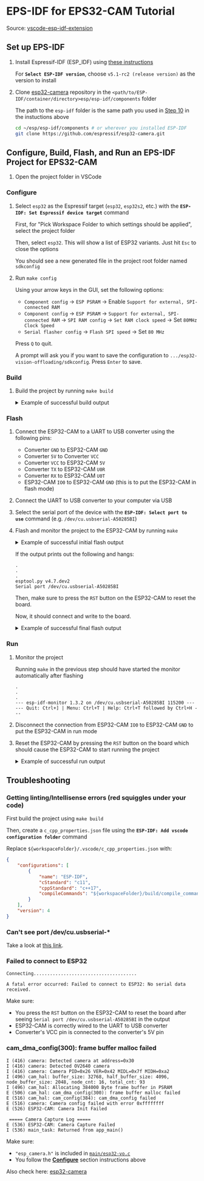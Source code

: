 # EPS-IDF for EPS32-CAM Tutorial

Source: [vscode-esp-idf-extension](https://github.com/espressif/vscode-esp-idf-extension/blob/HEAD/docs/tutorial/basic_use.md)

## Set up EPS-IDF

1. Install Espressif-IDF (ESP_IDF) using [these instructions](https://github.com/espressif/vscode-esp-idf-extension/blob/6becb8ef795b3e257e25b1628562f1219430094b/docs/tutorial/install.md)

    For **`Select ESP-IDF version`**, choose `v5.1-rc2 (release version)` as the version to install

1. Clone [esp32-camera](https://github.com/espressif/esp32-camera.git) repository in the `<path/to/ESP-IDF/container/directory>esp/esp-idf/components` folder

    The path to the `esp-idf` folder is the same path you used in [Step 10](https://github.com/espressif/vscode-esp-idf-extension/blob/6becb8ef795b3e257e25b1628562f1219430094b/docs/tutorial/install.md?plain=1#L30) in the instuctions above

    ```bash
    cd ~/esp/esp-idf/components # or wherever you installed ESP-IDF
    git clone https://github.com/espressif/esp32-camera.git
    ```

## Configure, Build, Flash, and Run an EPS-IDF Project for EPS32-CAM

1. Open the project folder in VSCode

### Configure

1. Select `esp32` as the Espressif target (`esp32`, `esp32s2`, etc.) with the **`ESP-IDF: Set Espressif device target`** command

    First, for "Pick Workspace Folder to which settings should be applied", select the project folder
    
    Then, select `esp32`. This will show a list of ESP32 variants. Just hit `Esc` to close the options
    
    You should see a new generated file in the project root folder named `sdkconfig`

1. Run `make config`

    Using your arrow keys in the GUI, set the following options:

    - `Component config` &rarr; `ESP PSRAM` &rarr; Enable `Support for external, SPI-connected RAM`
    - `Component config` &rarr; `ESP PSRAM` &rarr; `Support for external, SPI-connected RAM` &rarr; `SPI RAM config` &rarr; `Set RAM clock speed` &rarr; Set `80MHz Clock Speed`
    - `Serial flasher config` &rarr; `Flash SPI speed` &rarr; Set `80 MHz`

    Press `Q` to quit.

    A prompt will ask you if you want to save the configuration to `.../esp32-vision-offloading/sdkconfig`. Press `Enter` to save.

### Build

1. Build the project by running `make build`

    <details>
    <summary>Example of successful build output</summary>

    ```
    idf.py build
    /Users/joshua/esp/esp-idf/tools/check_python_dependencies.py:12: DeprecationWarning: pkg_resources is deprecated as an API. See https://setuptools.pypa.io/en/latest/pkg_resources.html
    import pkg_resources
    Executing action: all (aliases: build)
    Running ninja in directory /Users/joshua/_yale/academics/23fall/CPSC429/esp32-vision-offloading/build
    Executing "ninja all"...
    [0/1] Re-running CMake...-- Building ESP-IDF components for target esp32
    Processing 1 dependencies:
    [1/1] idf (5.1.0)-- Project sdkconfig file /Users/joshua/_yale/academics/23fall/CPSC429/esp32-vision-offloading/sdkconfig
    Compiler supported targets: xtensa-esp32-elf

    -- App "esp32-vo" version: 39ca9e5-dirty
    -- Adding linker script /Users/joshua/_yale/academics/23fall/CPSC429/esp32-vision-offloading/build/esp-idf/esp_system/ld/memory.ld
    .
    .
    .
    -- Components: app_trace app_update bootloader ...
    -- Component paths: /Users/joshua/esp/esp-idf/components/app_trace /Users/joshua/esp/esp-idf/components/app_update /Users/joshua/esp/esp-idf/components/bootloader ...
    -- Configuring done
    -- Generating done
    -- Build files have been written to: /Users/joshua/_yale/academics/23fall/CPSC429/esp32-vision-offloading/build
    [3/916] Generating ../../partition_table/partition-table.binPartition table binary generated. Contents:
    *******************************************************************************
    # ESP-IDF Partition Table
    # Name, Type, SubType, Offset, Size, Flags
    nvs,data,nvs,0x9000,24K,
    phy_init,data,phy,0xf000,4K,
    factory,app,factory,0x10000,1M,
    *******************************************************************************
    [378/916] Performing configure step for 'bootloader'-- Building ESP-IDF components for target esp32
    -- Project sdkconfig file /Users/joshua/_yale/academics/23fall/CPSC429/esp32-vision-offloading/sdkconfig
    Compiler supported targets: xtensa-esp32-elf

    -- Adding linker script /Users/joshua/esp/esp-idf/components/soc/esp32/ld/esp32.peripherals.ld
    -- App "bootloader" version: v5.1-rc2-dirty
    -- Adding linker script /Users/joshua/esp/esp-idf/components/esp_rom/esp32/ld/esp32.rom.ld
    .
    .
    .
    -- Components: bootloader bootloader_support efuse ...
    -- Component paths: /Users/joshua/esp/esp-idf/components/bootloader /Users/joshua/esp/esp-idf/components/bootloader_support /Users/joshua/esp/esp-idf/components/efuse ...
    -- Configuring done
    -- Generating done
    -- Build files have been written to: /Users/joshua/_yale/academics/23fall/CPSC429/esp32-vision-offloading/build/bootloader
    [2/3] Generating binary image from built executableesptool.py v4.7.dev2
    Creating esp32 image...
    Merged 1 ELF section
    Successfully created esp32 image.
    Generated /Users/joshua/_yale/academics/23fall/CPSC429/esp32-vision-offloading/build/bootloader/bootloader.bin
    [3/3] cd /Users/joshua/_yale/academics/23fall/CPSC429/esp32-vision-offloading/build/bootloader/esp-idf/esptool_py && /...bootloader 0x1000 /Users/joshua/_yale/academics/23fall/CPSC429/esp32-vision-offloading/build/bootloader/bootloader.binBootloader binary size 0x6820 bytes. 0x7e0 bytes (7%) free.
    [915/916] Generating binary image from built executableesptool.py v4.7.dev2
    Creating esp32 image...
    Merged 2 ELF sections
    Successfully created esp32 image.
    Generated /Users/joshua/_yale/academics/23fall/CPSC429/esp32-vision-offloading/build/esp32-vo.bin
    [916/916] cd /Users/joshua/_yale/academics/23fall/CPSC429/esp32-vision-offloading/build/esp-idf/esptool_py && /Users/j...tion_table/partition-table.bin /Users/joshua/_yale/academics/23fall/CPSC429/esp32-vision-offloading/build/esp32-vo.binesp32-vo.bin binary size 0x4dfd0 bytes. Smallest app partition is 0x100000 bytes. 0xb2030 bytes (70%) free.

    Project build complete. To flash, run this command:
    /Users/joshua/.espressif/python_env/idf5.1_py3.9_env/bin/python ../../../../../esp/esp-idf/components/esptool_py/esptool/esptool.py -p (PORT) -b 460800 --before default_reset --after hard_reset --chip esp32  write_flash --flash_mode dio --flash_size 2MB --flash_freq 80m 0x1000 build/bootloader/bootloader.bin 0x8000 build/partition_table/partition-table.bin 0x10000 build/esp32-vo.bin
    or run 'idf.py -p (PORT) flash'
    ```
    </details>

### Flash

1. Connect the ESP32-CAM to a UART to USB converter using the following pins:

    - Converter `GND` to ESP32-CAM `GND`
    - Converter `5V` to Converter `VCC`
    - Converter `VCC` to ESP32-CAM `5V`
    - Converter `TX` to ESP32-CAM `U0R`
    - Converter `RX` to ESP32-CAM `U0T`
    - ESP32-CAM `IO0` to ESP32-CAM `GND` (this is to put the ESP32-CAM in flash mode)

1. Connect the UART to USB converter to your computer via USB

1. Select the serial port of the device with the **`ESP-IDF: Select port to use`** command (e.g. `/dev/cu.usbserial-A50285BI`)

1. Flash and monitor the project to the ESP32-CAM by running `make`

    <details>
    <summary>Example of successful initial flash output</summary>

    ```
    (base) joshua@delta-2 esp32-vision-offloading % make flash
    /Users/joshua/esp/esp-idf/tools/check_python_dependencies.py:12: DeprecationWarning: pkg_resources is deprecated as an API. See https://setuptools.pypa.io/en/latest/pkg_resources.html
    import pkg_resources
    Executing action: flash
    Running ninja in directory /Users/joshua/_yale/academics/23fall/CPSC429/esp32-vision-offloading/build
    Executing "ninja flash"...
    [1/5] cd /Users/joshua/_yale/academics/23fall/CPSC429/esp32-vision-offloading/build/esp-idf/esptool_py && /Users/joshua/.espressif/python_env/idf5.1_py3.9_env/bin/python /Users/joshua/esp/esp-idf/components/partition_table/check_sizes.py --offset 0x8000 partition --type app /Users/joshua/_yale/academics/23fall/CPSC429/esp32-vision-offloading/build/partition_table/partition-table.bin /Users/joshua/_yale/academics/23fall/CPSC429/esp32-vision-offloading/build/esp32-vo.bin
    esp32-vo.bin binary size 0x4dfd0 bytes. Smallest app partition is 0x100000 bytes. 0xb2030 bytes (70%) free.
    [2/5] Performing build step for 'bootloader'
    [1/1] cd /Users/joshua/_yale/academics/23fall/CPSC429/esp32-vision-offloading/build/bootloader/esp-idf/esptool_py && /Users/joshua/.espressif/python_env/idf5.1_py3.9_env/bin/python /Users/joshua/esp/esp-idf/components/partition_table/check_sizes.py --offset 0x8000 bootloader 0x1000 /Users/joshua/_yale/academics/23fall/CPSC429/esp32-vision-offloading/build/bootloader/bootloader.bin
    Bootloader binary size 0x6820 bytes. 0x7e0 bytes (7%) free.
    [2/3] cd /Users/joshua/esp/esp-idf/components/esptool_py && /Users/joshua/.espressif/tools/cmake/3.24.0/CMake.app/Contents/bin/cmake -D IDF_PATH=/Users/joshua/esp/esp-idf -D "SERIAL_TOOL=/Users/joshua/.espressif/python_env/idf5.1_py3.9_env/bin/python;;/Users/joshua/esp/esp-idf/components/esptool_py/esptool/esptool.py;--chip;esp32" -D "SERIAL_TOOL_ARGS=--before=default_reset;--after=hard_reset;write_flash;@flash_args" -D WORKING_DIRECTORY=/Users/joshua/_yale/academics/23fall/CPSC429/esp32-vision-offloading/build -P /Users/joshua/esp/esp-idf/components/esptool_py/run_serial_tool.cmake
    esptool.py --chip esp32 -p /dev/cu.usbserial-A50285BI -b 460800 --before=default_reset --after=hard_reset write_flash --flash_mode dio --flash_freq 80m --flash_size 2MB 0x1000 bootloader/bootloader.bin 0x10000 esp32-vo.bin 0x8000 partition_table/partition-table.bin
    esptool.py v4.7.dev2
    Serial port /dev/cu.usbserial-A50285BI
    ```
    </details>

    If the output prints out the following and hangs:

    ```
    .
    .
    .
    esptool.py v4.7.dev2
    Serial port /dev/cu.usbserial-A50285BI
    ```

    Then, make sure to press the `RST` button on the ESP32-CAM to reset the board.

    Now, it should connect and write to the board.

    <details>
    <summary>Example of successful final flash output</summary>

    ```
    Connecting.............................
    Chip is ESP32-D0WD-V3 (revision v3.1)
    Features: WiFi, BT, Dual Core, 240MHz, VRef calibration in efuse, Coding Scheme None
    Crystal is 40MHz
    MAC: a0:b7:65:50:de:a8
    Uploading stub...
    Running stub...
    Stub running...
    Changing baud rate to 460800
    Changed.
    Configuring flash size...
    Flash will be erased from 0x00001000 to 0x00007fff...
    Flash will be erased from 0x00010000 to 0x0005dfff...
    Flash will be erased from 0x00008000 to 0x00008fff...
    Compressed 26656 bytes to 16666...
    Writing at 0x00001000... (50 %)
    Writing at 0x000076b5... (100 %)
    Wrote 26656 bytes (16666 compressed) at 0x00001000 in 0.9 seconds (effective 238.2 kbit/s)...
    Hash of data verified.
    Compressed 319440 bytes to 167234...
    Writing at 0x00010000... (9 %)
    .
    .
    .
    Writing at 0x0005ca22... (100 %)
    Wrote 319440 bytes (167234 compressed) at 0x00010000 in 4.2 seconds (effective 603.6 kbit/s)...
    Hash of data verified.
    Compressed 3072 bytes to 103...
    Writing at 0x00008000... (100 %)
    Wrote 3072 bytes (103 compressed) at 0x00008000 in 0.1 seconds (effective 309.5 kbit/s)...
    Hash of data verified.

    Leaving...
    Hard resetting via RTS pin...
    Done
    /Users/joshua/esp/esp-idf/tools/check_python_dependencies.py:12: DeprecationWarning: pkg_resources is deprecated as an API. See https://setuptools.pypa.io/en/latest/pkg_resources.html
      import pkg_resources
    Executing action: monitor
    Running idf_monitor in directory /Users/joshua/_yale/academics/23fall/CPSC429/esp32-vision-offloading
    Executing "/Users/joshua/.espressif/python_env/idf5.1_py3.9_env/bin/python /Users/joshua/esp/esp-idf/tools/idf_monitor.py -p /dev/cu.usbserial-A50285BI -b 115200 --toolchain-prefix xtensa-esp32-elf- --target esp32 --revision 0 /Users/joshua/_yale/academics/23fall/CPSC429/esp32-vision-offloading/build/esp32-vo.elf -m '/Users/joshua/.espressif/python_env/idf5.1_py3.9_env/bin/python' '/Users/joshua/esp/esp-idf/tools/idf.py' '-p' '/dev/cu.usbserial-A50285BI'"...
    --- esp-idf-monitor 1.3.2 on /dev/cu.usbserial-A50285BI 115200 ---
    --- Quit: Ctrl+] | Menu: Ctrl+T | Help: Ctrl+T followed by Ctrl+H ---
    ```
    </details>

### Run

1. Monitor the project

    Running `make` in the previous step should have started the monitor automatically after flashing

    ```
    .
    .
    .
    --- esp-idf-monitor 1.3.2 on /dev/cu.usbserial-A50285BI 115200 ---
    --- Quit: Ctrl+] | Menu: Ctrl+T | Help: Ctrl+T followed by Ctrl+H ---
    ```

1.  Disconnect the connection from ESP32-CAM `IO0` to ESP32-CAM `GND` to put the ESP32-CAM in run mode

1. Reset the ESP32-CAM by pressing the `RST` button on the board which should cause the ESP32-CAM to start running the project

    <details>
    <summary>Example of successful run output</summary>

    ```
    ets Jul 29 2019 12:21:46

    rst:0x1 (POWERON_RESET),boot:0x13 (SPI_FAST_FLASH_BOOT)
    configsip: 0, SPIWP:0xee
    clk_drv:0x00,q_drv:0x00,d_drv:0x00,cs0_drv:0x00,hd_drv:0x00,wp_drv:0x00
    mode:DIO, clock div:1
    load:0x3fff0030,len:7088
    load:0x40078000,len:15592
    load:0x40080400,len:4
    0x40080400: _init at ??:?

    ho 8 tail 4 room 4
    load:0x40080404,len:3876
    entry 0x4008064c
    I (31) boot: ESP-IDF v5.1-rc2-dirty 2nd stage bootloader
    I (31) boot: compile time Oct 24 2023 16:52:50
    I (31) boot: Multicore bootloader
    I (36) boot: chip revision: v3.1
    I (40) boot.esp32: SPI Speed      : 80MHz
    I (44) boot.esp32: SPI Mode       : DIO
    I (49) boot.esp32: SPI Flash Size : 2MB
    I (54) boot: Enabling RNG early entropy source...
    I (59) boot: Partition Table:
    I (63) boot: ## Label            Usage          Type ST Offset   Length
    I (70) boot:  0 nvs              WiFi data        01 02 00009000 00006000
    I (77) boot:  1 phy_init         RF data          01 01 0000f000 00001000
    I (85) boot:  2 factory          factory app      00 00 00010000 00100000
    I (92) boot: End of partition table
    I (96) esp_image: segment 0: paddr=00010020 vaddr=3f400020 size=12b98h ( 76696) map
    I (128) esp_image: segment 1: paddr=00022bc0 vaddr=3ffb0000 size=0336ch ( 13164) load
    I (133) esp_image: segment 2: paddr=00025f34 vaddr=40080000 size=0a0e4h ( 41188) load
    I (148) esp_image: segment 3: paddr=00030020 vaddr=400d0020 size=25ec4h (155332) map
    I (196) esp_image: segment 4: paddr=00055eec vaddr=4008a0e4 size=080bch ( 32956) load
    I (217) boot: Loaded app from partition at offset 0x10000
    I (217) boot: Disabling RNG early entropy source...
    I (228) cpu_start: Multicore app
    I (228) quad_psram: This chip is ESP32-D0WD
    I (230) esp_psram: Found 8MB PSRAM device
    I (231) esp_psram: Speed: 80MHz
    I (234) esp_psram: PSRAM initialized, cache is in low/high (2-core) mode.
    W (242) esp_psram: Virtual address not enough for PSRAM, map as much as we can. 4MB is mapped
    I (251) cpu_start: Pro cpu up.
    I (255) cpu_start: Starting app cpu, entry point is 0x40081464
    0x40081464: call_start_cpu1 at /Users/joshua/esp/esp-idf/components/esp_system/port/cpu_start.c:154

    I (0) cpu_start: App cpu up.
    I (776) esp_psram: SPI SRAM memory test OK
    I (784) cpu_start: Pro cpu start user code
    I (784) cpu_start: cpu freq: 160000000 Hz
    I (784) cpu_start: Application information:
    I (787) cpu_start: Project name:     esp32-vo
    I (792) cpu_start: App version:      39ca9e5-dirty
    I (797) cpu_start: Compile time:     Oct 24 2023 17:01:22
    I (803) cpu_start: ELF file SHA256:  9c7957b240d59afd...
    I (809) cpu_start: ESP-IDF:          v5.1-rc2-dirty
    I (815) cpu_start: Min chip rev:     v0.0
    I (820) cpu_start: Max chip rev:     v3.99 
    I (824) cpu_start: Chip rev:         v3.1
    I (829) heap_init: Initializing. RAM available for dynamic allocation:
    I (836) heap_init: At 3FFAE6E0 len 00001920 (6 KiB): DRAM
    I (842) heap_init: At 3FFB3CD0 len 0002C330 (176 KiB): DRAM
    I (849) heap_init: At 3FFE0440 len 00003AE0 (14 KiB): D/IRAM
    I (855) heap_init: At 3FFE4350 len 0001BCB0 (111 KiB): D/IRAM
    I (861) heap_init: At 400921A0 len 0000DE60 (55 KiB): IRAM
    I (868) esp_psram: Adding pool of 4096K of PSRAM memory to heap allocator
    I (876) spi_flash: detected chip: generic
    I (880) spi_flash: flash io: dio
    W (884) spi_flash: Detected size(4096k) larger than the size in the binary image header(2048k). Using the size in the binary image header.
    I (897) app_start: Starting scheduler on CPU0
    I (902) app_start: Starting scheduler on CPU1
    I (902) main_task: Started on CPU0
    I (912) esp_psram: Reserving pool of 32K of internal memory for DMA/internal allocations
    I (912) main_task: Calling app_main()

    ~~~~~ ESP32-CAM Vision Offloading ~~~~~ 

    Initializing Camera...
    I (922) gpio: GPIO[25]| InputEn: 1| OutputEn: 0| OpenDrain: 0| Pullup: 1| Pulldown: 0| Intr:2 
    I (932) cam_hal: cam init ok
    I (942) sccb: pin_sda 26 pin_scl 27
    I (942) sccb: sccb_i2c_port=1
    I (942) gpio: GPIO[32]| InputEn: 0| OutputEn: 1| OpenDrain: 0| Pullup: 0| Pulldown: 0| Intr:0 
    I (982) camera: Detected camera at address=0x30
    I (982) camera: Detected OV2640 camera
    I (982) camera: Camera PID=0x26 VER=0x42 MIDL=0x7f MIDH=0xa2
    I (1062) cam_hal: buffer_size: 32768, half_buffer_size: 4096, node_buffer_size: 2048, node_cnt: 16, total_cnt: 93
    I (1062) cam_hal: Allocating 384000 Byte frame buffer in PSRAM
    I (1072) cam_hal: cam config ok
    I (1072) ov2640: Set PLL: clk_2x: 0, clk_div: 0, pclk_auto: 0, pclk_div: 12
    Initializing Camera Done

    ===== Camera Capture Log ===== 
    [465798] F0: 1600 x 1200, format 4, length 38127
    [625724] F1: 1600 x 1200, format 4, length 226628
    [785631] F2: 1600 x 1200, format 4, length 208620
    [945534] F3: 1600 x 1200, format 4, length 171173
    [1105447] F4: 1600 x 1200, format 4, length 205566
    .
    .
    .
    ```
    </details>

## Troubleshooting

### Getting linting/Intellisense errors (red squiggles under your code)

First build the project using `make build`

Then, create a `c_cpp_properties.json` file using the **`ESP-IDF: Add vscode configuration folder`** command

Replace `${workspaceFolder}/.vscode/c_cpp_properties.json` with:

```json
{
    "configurations": [
        {
            "name": "ESP-IDF",
            "cStandard": "c11",
            "cppStandard": "c++17",
            "compileCommands": "${workspaceFolder}/build/compile_commands.json"
        }
    ],
    "version": 4
}
```

### Can't see port /dev/cu.usbserial-*

Take a look at [this link](https://docs.espressif.com/projects/esp-idf/en/v4.2.3/esp32/get-started/establish-serial-connection.html).

### Failed to connect to ESP32

```
Connecting......................................

A fatal error occurred: Failed to connect to ESP32: No serial data received.
```

Make sure:
- You press the `RST` button on the ESP32-CAM to reset the board after seeing `Serial port /dev/cu.usbserial-A50285BI` in the output
- ESP32-CAM is correctly wired to the UART to USB converter
- Converter's VCC pin is connected to the converter's 5V pin

### cam_dma_config(300): frame buffer malloc failed

```
I (416) camera: Detected camera at address=0x30
I (416) camera: Detected OV2640 camera
I (416) camera: Camera PID=0x26 VER=0x42 MIDL=0x7f MIDH=0xa2
I (496) cam_hal: buffer_size: 32768, half_buffer_size: 4096, node_buffer_size: 2048, node_cnt: 16, total_cnt: 93
I (496) cam_hal: Allocating 384000 Byte frame buffer in PSRAM
E (506) cam_hal: cam_dma_config(300): frame buffer malloc failed
E (516) cam_hal: cam_config(384): cam_dma_config failed
E (516) camera: Camera config failed with error 0xffffffff
E (526) ESP32-CAM: Camera Init Failed

 ===== Camera Capture Log ===== 
E (536) ESP32-CAM: Camera Capture Failed
I (536) main_task: Returned from app_main()
```

Make sure:
- `"esp_camera.h"` is included in [`main/esp32-vo.c`](main/esp32-vo.c)
- You follow the [**Configure**](#configure) section instructions above

Also check here: [esp32-camera](https://github.com/espressif/vscode-esp-idf-extension/blob/HEAD/docs/tutorial/basic_use.md)
